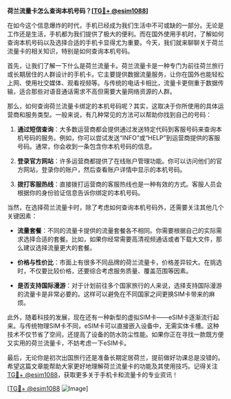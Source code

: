 **荷兰流量卡怎么查询本机号码？[[TG💪+ @esim1088](https://t.me/s/esim1088)]**

在如今这个信息爆炸的时代，手机已经成为我们生活中不可或缺的一部分。无论是工作还是生活，手机都为我们提供了极大的便利。而在国外使用手机时，了解如何查询本机号码以及选择合适的手机卡显得尤为重要。今天，我们就来聊聊关于荷兰流量卡的相关知识，特别是如何查询本机号码。

首先，让我们了解一下什么是荷兰流量卡。荷兰流量卡是一种专门为前往荷兰旅行或长期居住的人群设计的手机卡。它主要提供数据流量服务，让你在国外也能轻松上网、使用社交媒体、观看视频等。与传统的电话卡相比，流量卡更侧重于数据传输，适合那些对语音通话需求不高但需要大量网络资源的人群。

那么，如何查询荷兰流量卡绑定的本机号码呢？其实，这取决于你所使用的具体运营商和服务类型。一般来说，有几种常见的方法可以帮助你找到自己的号码：

1. **通过短信查询**：大多数运营商都会提供通过发送特定代码到客服号码来查询本机号码的服务。例如，你可以尝试发送“INFO”或“HELP”到运营商提供的客服号码。通常，你会收到一条包含你本机号码的信息。

2. **登录官方网站**：许多运营商都提供了在线账户管理功能。你可以访问他们的官方网站，登录你的账户，然后查看账户详情中显示的本机号码。

3. **拨打客服热线**：直接拨打运营商的客服热线也是一种有效的方式。客服人员会根据你的身份验证信息告诉你绑定的本机号码。

当然，在选择荷兰流量卡时，除了考虑如何查询本机号码外，还需要关注其他几个关键因素：

- **流量套餐**：不同的流量卡提供的流量套餐各不相同。你需要根据自己的实际需求选择合适的套餐。比如，如果你经常需要高清视频通话或者下载大文件，那么建议选择流量更大的套餐。

- **价格与性价比**：市面上有很多不同品牌的荷兰流量卡，价格差异较大。在挑选时，不仅要比较价格，还要综合考虑服务质量、覆盖范围等因素。

- **是否支持国际漫游**：对于计划前往多个国家旅行的人来说，选择支持国际漫游的流量卡是非常必要的。这样可以避免在不同国家之间更换SIM卡带来的麻烦。

此外，随着科技的发展，现在还有一种新型的虚拟SIM卡——eSIM卡逐渐流行起来。与传统物理SIM卡不同，eSIM卡可以直接嵌入设备中，无需实体卡槽。这种技术不仅节省了空间，还提高了设备的防水防尘性能。如果你正在寻找一款既方便又实用的荷兰流量卡，不妨考虑一下eSIM卡。

最后，无论你是初次出国旅行还是准备长期定居荷兰，提前做好功课总是没错的。希望这篇文章能帮助大家更好地理解荷兰流量卡的功能及其使用技巧。记得关注[TG💪+ @esim1088](https://t.me/s/esim1088)，获取更多关于手机卡和流量卡的专业资讯！

[[TG💪+ @esim1088](https://t.me/s/esim1088) ![Image](https://i.postimg.cc/4NQfJmqS/Snipaste-2025-05-13-00-14-12.png)]
